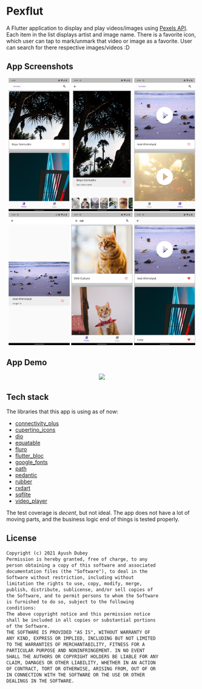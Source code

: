# Pexflut

A Flutter application to display and play videos/images using [Pexels API](https://www.pexels.com/api/documentation/).
Each item in the list displays artist and image name. There is a favorite icon, which user can tap to mark/unmark that video or image as a favorite.
User can search for there respective images/videos :D

## App Screenshots

<p align="center">
  <img width="32%" src="images/pic-1.png?raw=true">
  <img width="32%" src="images/pic-2.png?raw=true">
  <img width="32%" src="images/pic-3.png?raw=true">
  <img width="32%" src="images/pic-4.png?raw=true">
  <img width="32%" src="images/pic-5.png?raw=true">
  <img width="32%" src="images/pic-6.png?raw=true">

</p>

## App Demo

<p align="center">
  <img width="50%" src="images/demo.gif?raw=true">
</p>

## Tech stack
The libraries that this app is using as of now:
- [connectivity_plus](https://pub.dev/packages/connectivity_plus)
- [cupertino_icons](https://pub.dev/packages/cupertino_icons)
- [dio](https://pub.dev/packages/dio)
- [equatable](https://pub.dev/packages/equatable)
- [fluro](https://pub.dev/packages/fluro)
- [flutter_bloc](https://pub.dev/packages/flutter_bloc)
- [google_fonts](https://pub.dev/packages/google_fonts)
- [path](https://pub.dev/packages/path)
- [pedantic](https://pub.dev/packages/pedantic)
- [rubber](https://pub.dev/packages/rubber)
- [rxdart](https://pub.dev/packages/rxdart)
- [sqflite](https://pub.dev/packages/sqflite)
- [video_player](https://pub.dev/packages/video_player)

The test coverage is _decent_, but not ideal. The app does not have a lot of moving parts, and the business logic end of things is tested properly.

## License

```
Copyright (c) 2021 Ayush Dubey
Permission is hereby granted, free of charge, to any
person obtaining a copy of this software and associated
documentation files (the "Software"), to deal in the
Software without restriction, including without
limitation the rights to use, copy, modify, merge,
publish, distribute, sublicense, and/or sell copies of
the Software, and to permit persons to whom the Software
is furnished to do so, subject to the following
conditions:
The above copyright notice and this permission notice
shall be included in all copies or substantial portions
of the Software.
THE SOFTWARE IS PROVIDED "AS IS", WITHOUT WARRANTY OF
ANY KIND, EXPRESS OR IMPLIED, INCLUDING BUT NOT LIMITED
TO THE WARRANTIES OF MERCHANTABILITY, FITNESS FOR A
PARTICULAR PURPOSE AND NONINFRINGEMENT. IN NO EVENT
SHALL THE AUTHORS OR COPYRIGHT HOLDERS BE LIABLE FOR ANY
CLAIM, DAMAGES OR OTHER LIABILITY, WHETHER IN AN ACTION
OF CONTRACT, TORT OR OTHERWISE, ARISING FROM, OUT OF OR
IN CONNECTION WITH THE SOFTWARE OR THE USE OR OTHER
DEALINGS IN THE SOFTWARE.
```